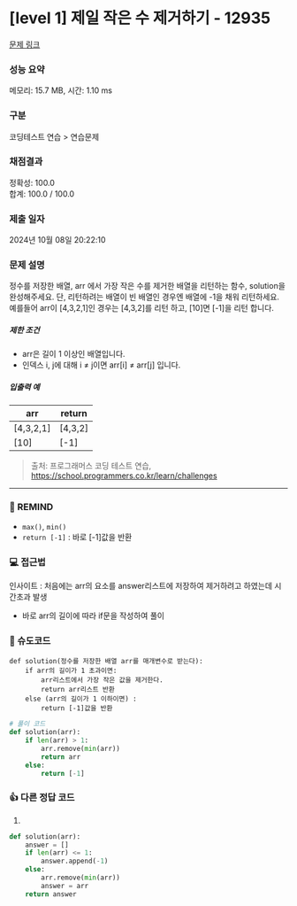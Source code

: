 # [level 1] 제일 작은 수 제거하기 - 12935 

[문제 링크](https://school.programmers.co.kr/learn/courses/30/lessons/12935) 

### 성능 요약

메모리: 15.7 MB, 시간: 1.10 ms

### 구분

코딩테스트 연습 > 연습문제

### 채점결과

정확성: 100.0<br/>합계: 100.0 / 100.0

### 제출 일자

2024년 10월 08일 20:22:10

### 문제 설명

<p>정수를 저장한 배열, arr 에서 가장 작은 수를 제거한 배열을 리턴하는 함수, solution을 완성해주세요. 단, 리턴하려는 배열이 빈 배열인 경우엔 배열에 -1을 채워 리턴하세요. 예를들어 arr이 [4,3,2,1]인 경우는 [4,3,2]를 리턴 하고, [10]면 [-1]을 리턴 합니다.</p>

<h5>제한 조건</h5>

<ul>
<li>arr은 길이 1 이상인 배열입니다.</li>
<li>인덱스 i, j에 대해 i ≠ j이면 arr[i] ≠ arr[j] 입니다.</li>
</ul>

<h5>입출력 예</h5>
<table class="table">
        <thead><tr>
<th>arr</th>
<th>return</th>
</tr>
</thead>
        <tbody><tr>
<td>[4,3,2,1]</td>
<td>[4,3,2]</td>
</tr>
<tr>
<td>[10]</td>
<td>[-1]</td>
</tr>
</tbody>
      </table>

> 출처: 프로그래머스 코딩 테스트 연습, https://school.programmers.co.kr/learn/challenges
---
### 🤔 REMIND
- `max()`, `min()`
- `return [-1]` : 바로 [-1]값을 반환

### 💻 접근법
인사이트 : 처음에는 arr의 요소를 answer리스트에 저장하여 제거하려고 하였는데 시간초과 발생
- 바로 arr의 길이에 따라 if문을 작성하여 풀이

### 📝 슈도코드
```
def solution(정수를 저장한 배열 arr를 매개변수로 받는다):
    if arr의 길이가 1 초과이면:
        arr리스트에서 가장 작은 값을 제거한다.
        return arr리스트 반환
    else (arr의 길이가 1 이하이면) :
        return [-1]값을 반환
```
```python
# 풀이 코드
def solution(arr):
    if len(arr) > 1:
        arr.remove(min(arr))
        return arr
    else:
        return [-1]
```

### 👍 다른 정답 코드
1.
```python
def solution(arr):
    answer = []
    if len(arr) <= 1:
        answer.append(-1) 
    else:
        arr.remove(min(arr))
        answer = arr
    return answer
```
